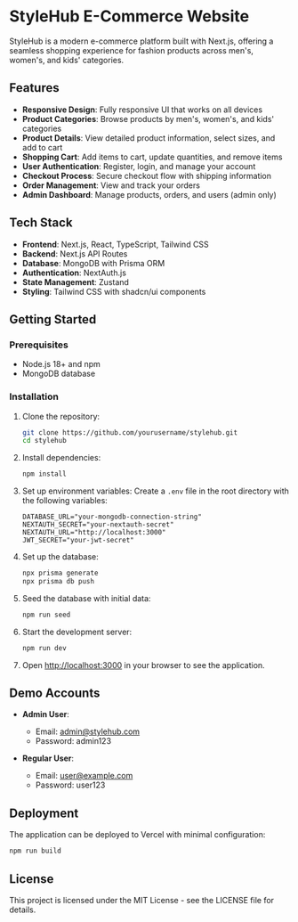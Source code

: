 # StyleHub E-Commerce Website

StyleHub is a modern e-commerce platform built with Next.js, offering a seamless shopping experience for fashion products across men's, women's, and kids' categories.

## Features

- **Responsive Design**: Fully responsive UI that works on all devices
- **Product Categories**: Browse products by men's, women's, and kids' categories
- **Product Details**: View detailed product information, select sizes, and add to cart
- **Shopping Cart**: Add items to cart, update quantities, and remove items
- **User Authentication**: Register, login, and manage your account
- **Checkout Process**: Secure checkout flow with shipping information
- **Order Management**: View and track your orders
- **Admin Dashboard**: Manage products, orders, and users (admin only)

## Tech Stack

- **Frontend**: Next.js, React, TypeScript, Tailwind CSS
- **Backend**: Next.js API Routes
- **Database**: MongoDB with Prisma ORM
- **Authentication**: NextAuth.js
- **State Management**: Zustand
- **Styling**: Tailwind CSS with shadcn/ui components

## Getting Started

### Prerequisites

- Node.js 18+ and npm
- MongoDB database

### Installation

1. Clone the repository:
   ```bash
   git clone https://github.com/yourusername/stylehub.git
   cd stylehub
   ```

2. Install dependencies:
   ```bash
   npm install
   ```

3. Set up environment variables:
   Create a `.env` file in the root directory with the following variables:
   ```
   DATABASE_URL="your-mongodb-connection-string"
   NEXTAUTH_SECRET="your-nextauth-secret"
   NEXTAUTH_URL="http://localhost:3000"
   JWT_SECRET="your-jwt-secret"
   ```

4. Set up the database:
   ```bash
   npx prisma generate
   npx prisma db push
   ```

5. Seed the database with initial data:
   ```bash
   npm run seed
   ```

6. Start the development server:
   ```bash
   npm run dev
   ```

7. Open [http://localhost:3000](http://localhost:3000) in your browser to see the application.

## Demo Accounts

- **Admin User**:
  - Email: admin@stylehub.com
  - Password: admin123

- **Regular User**:
  - Email: user@example.com
  - Password: user123

## Deployment

The application can be deployed to Vercel with minimal configuration:

```bash
npm run build
```

## License

This project is licensed under the MIT License - see the LICENSE file for details.

